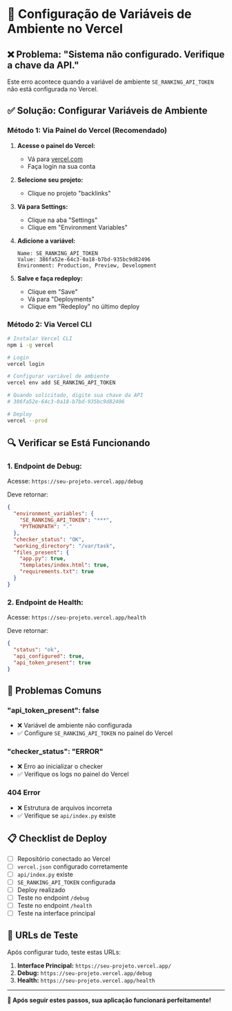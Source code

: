 # 🔧 Configuração de Variáveis de Ambiente no Vercel

## ❌ **Problema: "Sistema não configurado. Verifique a chave da API."**

Este erro acontece quando a variável de ambiente `SE_RANKING_API_TOKEN` não está configurada no Vercel.

## ✅ **Solução: Configurar Variáveis de Ambiente**

### **Método 1: Via Painel do Vercel (Recomendado)**

1. **Acesse o painel do Vercel:**
   - Vá para [vercel.com](https://vercel.com)
   - Faça login na sua conta

2. **Selecione seu projeto:**
   - Clique no projeto "backlinks"

3. **Vá para Settings:**
   - Clique na aba "Settings"
   - Clique em "Environment Variables"

4. **Adicione a variável:**
   ```
   Name: SE_RANKING_API_TOKEN
   Value: 386fa52e-64c3-0a18-b7bd-935bc9d82496
   Environment: Production, Preview, Development
   ```

5. **Salve e faça redeploy:**
   - Clique em "Save"
   - Vá para "Deployments"
   - Clique em "Redeploy" no último deploy

### **Método 2: Via Vercel CLI**

```bash
# Instalar Vercel CLI
npm i -g vercel

# Login
vercel login

# Configurar variável de ambiente
vercel env add SE_RANKING_API_TOKEN

# Quando solicitado, digite sua chave da API
# 386fa52e-64c3-0a18-b7bd-935bc9d82496

# Deploy
vercel --prod
```

## 🔍 **Verificar se Está Funcionando**

### **1. Endpoint de Debug:**
Acesse: `https://seu-projeto.vercel.app/debug`

Deve retornar:
```json
{
  "environment_variables": {
    "SE_RANKING_API_TOKEN": "***",
    "PYTHONPATH": "."
  },
  "checker_status": "OK",
  "working_directory": "/var/task",
  "files_present": {
    "app.py": true,
    "templates/index.html": true,
    "requirements.txt": true
  }
}
```

### **2. Endpoint de Health:**
Acesse: `https://seu-projeto.vercel.app/health`

Deve retornar:
```json
{
  "status": "ok",
  "api_configured": true,
  "api_token_present": true
}
```

## 🚨 **Problemas Comuns**

### **"api_token_present": false**
- ❌ Variável de ambiente não configurada
- ✅ Configure `SE_RANKING_API_TOKEN` no painel do Vercel

### **"checker_status": "ERROR"**
- ❌ Erro ao inicializar o checker
- ✅ Verifique os logs no painel do Vercel

### **404 Error**
- ❌ Estrutura de arquivos incorreta
- ✅ Verifique se `api/index.py` existe

## 📋 **Checklist de Deploy**

- [ ] Repositório conectado ao Vercel
- [ ] `vercel.json` configurado corretamente
- [ ] `api/index.py` existe
- [ ] `SE_RANKING_API_TOKEN` configurada
- [ ] Deploy realizado
- [ ] Teste no endpoint `/debug`
- [ ] Teste no endpoint `/health`
- [ ] Teste na interface principal

## 🎯 **URLs de Teste**

Após configurar tudo, teste estas URLs:

1. **Interface Principal:** `https://seu-projeto.vercel.app/`
2. **Debug:** `https://seu-projeto.vercel.app/debug`
3. **Health:** `https://seu-projeto.vercel.app/health`

---

**🎉 Após seguir estes passos, sua aplicação funcionará perfeitamente!**
